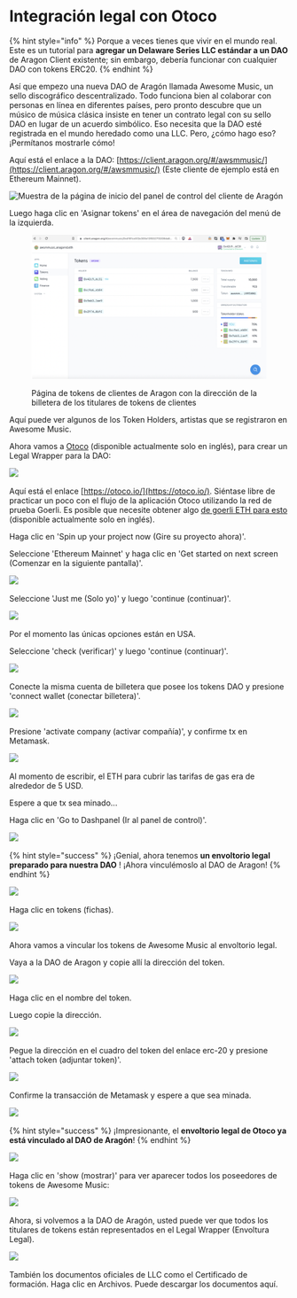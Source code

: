 # Integración legal con Otoco

{% hint style="info" %}
Porque a veces tienes que vivir en el mundo real. Este es un tutorial para **agregar un Delaware Series LLC estándar a un DAO** de Aragon Client existente; sin embargo, debería funcionar con cualquier DAO con tokens ERC20.
{% endhint %}

Así que empezo una nueva DAO de Aragón llamada Awesome Music, un sello discográfico descentralizado. Todo funciona bien al colaborar con personas en línea en diferentes países, pero pronto descubre que un músico de música clásica insiste en tener un contrato legal con su sello DAO en lugar de un acuerdo simbólico. Eso necesita que la DAO esté registrada en el mundo heredado como una LLC. Pero, ¿cómo hago eso? ¡Permítanos mostrarle cómo!​

Aquí está el enlace a la DAO: [https://client.aragon.org/#/awsmmusic/](https://client.aragon.org/#/awsmmusic/) (Este cliente de ejemplo está en Ethereum Mainnet).

![Muestra de la página de inicio del panel de control del cliente de Aragón](https://lh6.googleusercontent.com/9jPGBkFSqmTAGgzGafNHwJbn9RT6pdwpG7mMB-FJiv7aVwbesPPi5JkVLTds-IbXskzxQKTkwvi2loX372FyBw6orZVRVRtZUUPqyfJ39KSEcVjXw\_4-l9fRwNJ3OVE4DDxRXTzKWK4cmWe4LVLyDA)

Luego haga clic en 'Asignar tokens' en el área de navegación del menú de la izquierda.

<figure><img src="../../../.gitbook/assets/image (1).png" alt=""><figcaption><p>Página de tokens de clientes de Aragon con la dirección de la billetera de los titulares de tokens de clientes</p></figcaption></figure>

Aquí puede ver algunos de los Token Holders, artistas que se registraron en Awesome Music.

Ahora vamos a [Otoco](https://otoco.io/) (disponible actualmente solo en inglés), para crear un Legal Wrapper para la DAO:

![](https://lh6.googleusercontent.com/96D6ygT4pbD8\_WFZM3cLBAuPTib4OLDRTF4eAGhAQrdkG7\_9R8cukZLubjC6c1sA3d77bVO55NFR\_CbNz2u01e0u-\_fjeP4Mm-SH3vVApjJ3oGHYGbxz86O9q7P7VypNvYsou0s9DgZmqy6OKoRbiQ)

Aquí está el enlace [https://otoco.io/](https://otoco.io/). Siéntase libre de practicar un poco con el flujo de la aplicación Otoco utilizando la red de prueba Goerli. Es posible que necesite obtener algo [de goerli ETH para esto](https://goerlifaucet.com/) (disponible actualmente solo en inglés).

Haga clic en 'Spin up your project now (Gire su proyecto ahora)'.

Seleccione 'Ethereum Mainnet' y haga clic en 'Get started on next screen (Comenzar en la siguiente pantalla)'.

![](https://lh4.googleusercontent.com/gCbLVyz0bIefsqaiE4tbcSEJYp9Sildw9ljUh3WyYgolMJ8KVL3YMpL1G6LzhMboFhDkFl4w1SHPjkAEzUWVzTmXbml8eQrSe\_UI9SyEtRDaJVnQyO6gOvCrmIZGnWz8RVx07ysj5e14\_4ZGzqSgVA)

Seleccione 'Just me (Solo yo)' y luego 'continue (continuar)'.

![](https://lh5.googleusercontent.com/TZG-OSJnh89laDPv25ZuyhlT5rY7k2JnyjkbjQJHBNPyRGR7PKzdRl09WD-OBQJVsion1klBbSkovtVSsxWf8FWapsCM0y-PqR6qQW-KYtBWTXYMCVgPi4kF7NB\_lTyahXf7XBSlN7P9zwKx1nDgjw)

Por el momento las únicas opciones están en USA.

Seleccione 'check (verificar)' y luego 'continue (continuar)'.

![](https://lh3.googleusercontent.com/Qn5t1VJtdoKKXT0tRLpbFoxj3rdD0uu6VdVw1tHKALmlVR6w5HVmA9S4WKV7yP-IdymEWwL-N5hX0UVzHRWrajppt85nTPkAUDoz-DKcHVsDrG2Z56vdC\_YRrHBb7RsFjr8J7Dvm5tM6CVGPLU2Lww)

Conecte la misma cuenta de billetera que posee los tokens DAO y presione 'connect wallet (conectar billetera)'.

![](https://lh6.googleusercontent.com/GPiHnhh-D-YYh0huMOgvtDFObHSjCiHINzNYsoR3yYM4Od6-rSTrQqZVEEInYyeC53qDBjjXJ-3amRuS7G0Rrnvz\_k2SFmhLdi2ZR1w27Gc19qSPRR-4CrhamAscGm5U1TVhT2IiGjgE9hesDzLo\_w)

Presione 'activate company (activar compañía)', y confirme tx en Metamask.

![](https://lh6.googleusercontent.com/GPiHnhh-D-YYh0huMOgvtDFObHSjCiHINzNYsoR3yYM4Od6-rSTrQqZVEEInYyeC53qDBjjXJ-3amRuS7G0Rrnvz\_k2SFmhLdi2ZR1w27Gc19qSPRR-4CrhamAscGm5U1TVhT2IiGjgE9hesDzLo\_w)

Al momento de escribir, el ETH para cubrir las tarifas de gas era de alrededor de 5 USD.

Espere a que tx sea minado...

Haga clic en 'Go to Dashpanel (Ir al panel de control)'.

![](https://lh4.googleusercontent.com/C98NFdD89dpROjRsSmIZRieZYRhhN91Ib1EsSyctibGqbCvXLSQ1YI04cUVCoEe2R2ShlDtIxfipH0X\_5wVzMjv-nr5RhtjYoc9yEo6Vla4PS77aTAnh4Ia9Ab6X8JVnSPF9t0G3tC0scD\_cVQknew)

{% hint style="success" %}
¡Genial, ahora tenemos **un envoltorio legal preparado para nuestra DAO** ! ¡Ahora vinculémoslo al DAO de Aragon!
{% endhint %}

![](https://lh6.googleusercontent.com/zlhj1jPsksD2U-nVVIvy3Fw5d5tP1XBkOnlBz10y9PgmV3Ppdwq6OMdTvRUWJg8WrgJAqrpP4t\_LP4JjdEh-m-y48AJtlKym3P3QCBdrP\_c7TP7R0kqJ4ZWSuqmL6ESjDHe29aHTYQ3xcmo7-PXmOg)

Haga clic en tokens (fichas).

![](https://lh3.googleusercontent.com/bAPONMEYctecwAz1iuoV69fooidqnBWzN4vwTJ7dLNTvQ3jTmSGRZlvc6TzdwixKr0AfZP5ph6UMaMhQnzsEe5QKHTehU-telIokGfhxdAM83j2LlWiiG24oQgwxSZ5BY\_3fUxkWsgIVQ1mLTm\_zGA)

Ahora vamos a vincular los tokens de Awesome Music al envoltorio legal.

Vaya a la DAO de Aragon y copie allí la dirección del token.

![](https://lh5.googleusercontent.com/\_WiX29-5Epl0w\_W3yhzm2gN0kT3RM\_pNQLCnPL9zrdMIAW9a16HZ8-4QHmRCvZIxCOkeaoeWAWodTwWRwV8q4hWmSLgjSGZ0q-Zz55iLOwGitGYXwFyJWo1Z4U4KRZJ9p8pGxy-A\_93a4iMwUyOHIw)

Haga clic en el nombre del token.

Luego copie la dirección.

![](https://lh6.googleusercontent.com/9VQfuaOJybeuxC16STkB9HWnzmvnDDHbfFUDz6evfo88uZsvrKR\_KD7Z2wBP3tpvukjGSJYq4CN6HN457QiX0pnOzsLm2l3zYigiXH0ZhTR\_QKQfi\_-gj5scutxPREHLFMgTdD8\_wgzAFtx2q0ZwrQ)

Pegue la dirección en el cuadro del token del enlace erc-20 y presione 'attach token (adjuntar token)'.

![](https://lh3.googleusercontent.com/AHlOW8oSbNiq7T9h-Xrb5wt\_ofVCtyPmSMY5u8Sw4t82ZkzrCdq6Tlzox41tj3qQYGsfOx6Y536f8omA659cbrkiQeiL789veF4IF2UnncKY4K-SYhk08vq68dBSyzkF9a7--dRbf7bSPdM8xiRIHg)

Confirme la transacción de Metamask y espere a que sea minada.

![](https://lh3.googleusercontent.com/3SE87L4YicNC\_HKdT9KalZJXu2I5apLQQsXqt4sN6vHyhyXHTp23oefPcRtbJ681YvTeDz2uHpgtKPoF2QGIzcmf1U2569GOUI0LA8qvPL3kKpOZISYpCcTsPaRpIK8narWQqwfd9KUgoTYWTguk0A)

{% hint style="success" %}
¡Impresionante, el **envoltorio legal de Otoco ya está vinculado al DAO de Aragón**!
{% endhint %}

![](https://lh4.googleusercontent.com/a7JKZUo0IspMEOhHbxJOdNwJu27Jz8NYcKBdkYZrhQGCpBRMTh-EFHOxKLJaLPL3qDziiM67ilBSFD5ZPFJ-Jbjoq2mWxGDYGp8zQTBihQi2fLMPcnwDswZlxA\_l2ASHHvkueHpQuy1lK29NSa3WXg)

Haga clic en 'show (mostrar)' para ver aparecer todos los poseedores de tokens de Awesome Music:

![](https://lh3.googleusercontent.com/U3U6qAWIzlefNpidi1dEEqXqLmu5XB2dlo7Lq4yRGeaxJiM72lKeUR93OMtAEbxnHrDgTxarq-3QvRz\_Q2JEmSHyFVL4hBFe5hhR9QUd4DMD\_KdlGpxqfU2mJ1ez8Z17KR5KeQao1wu\_7wH62pSnjw)

Ahora, si volvemos a la DAO de Aragón, usted puede ver que todos los titulares de tokens están representados en el Legal Wrapper (Envoltura Legal).

![](https://lh4.googleusercontent.com/g-NoIu1y3lP6fLPCptcSmj3szpAZv7rgBYMblACdj12eD-OmzSuJpY5JPGzn5mgoX3O0yugiFqrR1JzCqK0iyD3hkWyu5NQsLetm8Jqv8yOXgbfKN6ordhbXJ0iPEazp5cQdhbpqBLjCiM15xHiWVw)

También los documentos oficiales de LLC como el Certificado de formación. Haga clic en Archivos. Puede descargar los documentos aquí.
